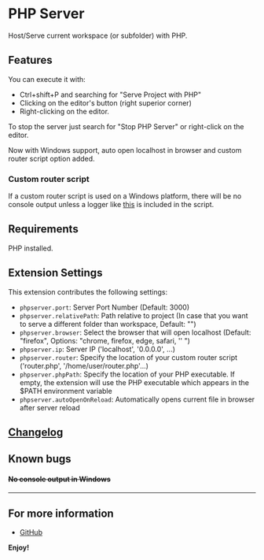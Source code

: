 # PHP Server

Host/Serve current workspace (or subfolder) with PHP.

## Features

You can execute it with:
- Ctrl+shift+P and searching for "Serve Project with PHP"
- Clicking on the editor's button (right superior corner)
- Right-clicking on the editor.

To stop the server just search for "Stop PHP Server" or right-click on the editor.

Now with Windows support, auto open localhost in browser and custom router script option added.

### Custom router script

If a custom router script is used on a Windows platform, there will be no console output unless a logger like [this](src/logger.php) is included in the script.

## Requirements

PHP installed.

## Extension Settings
This extension contributes the following settings:

* `phpserver.port`: Server Port Number (Default: 3000)
* `phpserver.relativePath`: Path relative to project (In case that you want to serve a different folder than workspace, Default: "")
* `phpserver.browser`: Select the browser that will open localhost (Default: "firefox", Options: "chrome, firefox, edge, safari, '' ")
* `phpserver.ip`: Server IP ('localhost', '0.0.0.0', ...)
* `phpserver.router`: Specify the location of your custom router script ('router.php', '/home/user/router.php'...)
* `phpserver.phpPath`: Specify the location of your PHP executable. If empty, the extension will use the PHP executable which appears in the $PATH environment variable
* `phpserver.autoOpenOnReload`: Automatically opens current file in browser after server reload

## [Changelog](CHANGELOG.md)

## Known bugs

#### ~~No console output in Windows~~
-----------------------------------------------------------------------------------------------------------

## For more information

* [GitHub](http://github.com/brapifra)

**Enjoy!**
